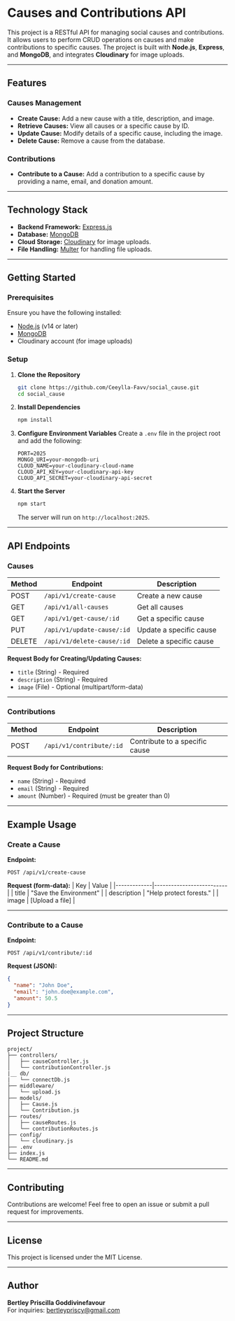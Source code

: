 # **Causes and Contributions API**

This project is a RESTful API for managing social causes and contributions. It allows users to perform CRUD operations on causes and make contributions to specific causes. The project is built with **Node.js**, **Express**, and **MongoDB**, and integrates **Cloudinary** for image uploads.

---

## **Features**

### **Causes Management**
- **Create Cause:** Add a new cause with a title, description, and image.
- **Retrieve Causes:** View all causes or a specific cause by ID.
- **Update Cause:** Modify details of a specific cause, including the image.
- **Delete Cause:** Remove a cause from the database.

### **Contributions**
- **Contribute to a Cause:** Add a contribution to a specific cause by providing a name, email, and donation amount.

---

## **Technology Stack**
- **Backend Framework:** [Express.js](https://expressjs.com/)
- **Database:** [MongoDB](https://www.mongodb.com/)
- **Cloud Storage:** [Cloudinary](https://cloudinary.com/) for image uploads.
- **File Handling:** [Multer](https://github.com/expressjs/multer) for handling file uploads.

---

## **Getting Started**

### **Prerequisites**
Ensure you have the following installed:
- [Node.js](https://nodejs.org/) (v14 or later)
- [MongoDB](https://www.mongodb.com/)
- Cloudinary account (for image uploads)

### **Setup**
1. **Clone the Repository**
   ```bash
   git clone https://github.com/Ceeylla-Favv/social_cause.git
   cd social_cause
   ```

2. **Install Dependencies**
   ```bash
   npm install
   ```

3. **Configure Environment Variables**
   Create a `.env` file in the project root and add the following:
   ```env
   PORT=2025
   MONGO_URI=your-mongodb-uri
   CLOUD_NAME=your-cloudinary-cloud-name
   CLOUD_API_KEY=your-cloudinary-api-key
   CLOUD_API_SECRET=your-cloudinary-api-secret
   ```

4. **Start the Server**
   ```bash
   npm start
   ```
   The server will run on `http://localhost:2025`.

---

## **API Endpoints**

### **Causes**
| Method | Endpoint                | Description               |
|--------|-------------------------|---------------------------|
| POST   | `/api/v1/create-cause`               | Create a new cause        |
| GET    | `/api/v1/all-causes`               | Get all causes            |
| GET    | `/api/v1/get-cause/:id`           | Get a specific cause      |
| PUT    | `/api/v1/update-cause/:id`           | Update a specific cause   |
| DELETE | `/api/v1/delete-cause/:id`           | Delete a specific cause   |

**Request Body for Creating/Updating Causes:**
- `title` (String) - Required
- `description` (String) - Required
- `image` (File) - Optional (multipart/form-data)

---

### **Contributions**
| Method | Endpoint                       | Description                          |
|--------|--------------------------------|--------------------------------------|
| POST   | `/api/v1/contribute/:id`       | Contribute to a specific cause       |

**Request Body for Contributions:**
- `name` (String) - Required
- `email` (String) - Required
- `amount` (Number) - Required (must be greater than 0)

---

## **Example Usage**

### **Create a Cause**
**Endpoint:**
```http
POST /api/v1/create-cause
```

**Request (form-data):**
| Key         | Value                    |
|-------------|--------------------------|
| title       | "Save the Environment"   |
| description | "Help protect forests."  |
| image       | [Upload a file]          |

---

### **Contribute to a Cause**
**Endpoint:**
```http
POST /api/v1/contribute/:id
```

**Request (JSON):**
```json
{
  "name": "John Doe",
  "email": "john.doe@example.com",
  "amount": 50.5
}
```

---

## **Project Structure**
```
project/
├── controllers/
│   ├── causeController.js
│   └── contributionController.js
|__ db/
|   └── connectDb.js
├── middleware/
│   └── upload.js
├── models/
│   ├── Cause.js
│   └── Contribution.js
├── routes/
│   ├── causeRoutes.js
│   └── contributionRoutes.js
├── config/
│   └── cloudinary.js
├── .env
├── index.js
└── README.md
```

---

## **Contributing**
Contributions are welcome! Feel free to open an issue or submit a pull request for improvements.

---

## **License**
This project is licensed under the MIT License.

---

## **Author**
**Bertley Priscilla Goddivinefavour**  
For inquiries: [bertleypriscy@gmail.com](mailto:bertleypriscy@gmail.com)

